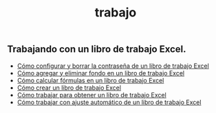 ﻿---
title: trabajo
second_title: Aspose.Cells Cloud Documen
type: docs
url: /es/workbook/
aliases: [/working-with-workbook/]
keywords: Working with workbook on an Excel file
description: Aspose.Cells Cloud REST API admite trabajar con un libro de trabajo en un archivo Excel. SDK admite tipos de lenguajes de desarrollo. Incluyen Android, C#, Go, Java, NodeJS, Perl, PHP, Python, Ruby y Swift.
weight: 100
---
## Trabajando con un libro de trabajo Excel.

- [Cómo configurar y borrar la contraseña de un libro de trabajo Excel](/cells/es/workbook/password/)
- [Cómo agregar y eliminar fondo en un libro de trabajo Excel](/cells/es/workbook/background/)
- [Cómo calcular fórmulas en un libro de trabajo Excel](/cells/es/workbook/calculate-all-formulas/)
- [Cómo crear un libro de trabajo Excel](/cells/es/workbook/create/)
- [ Cómo trabajar para obtener un libro de trabajo Excel](/cells/es/workbook/get/)
- [ Cómo trabajar con ajuste automático de un libro de trabajo Excel](/cells/es/workbook/autofit/)
